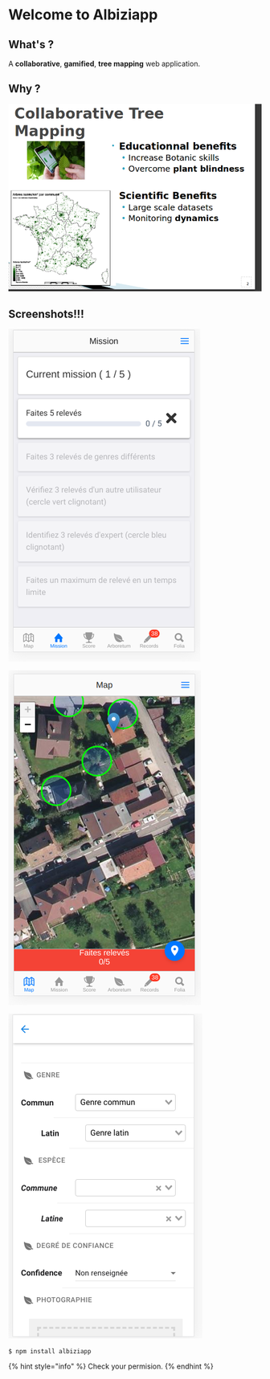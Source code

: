 # Welcome to Albiziapp

## What's ?

A **collaborative**, **gamified**, **tree mapping** web application.

## Why ?

![](.gitbook/assets/image%20%281%29.png)

## Screenshots!!!

![Mission page \(game\)](.gitbook/assets/image%20%282%29.png)

![Map view \(sattelite\)](.gitbook/assets/image%20%284%29.png)



![](.gitbook/assets/image%20%285%29.png)

```
$ npm install albiziapp
```

{% hint style="info" %}
 Check your permision.
{% endhint %}



